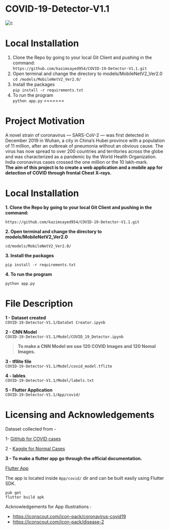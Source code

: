 # COVID-19-Detector-V1.1

![c](https://user-images.githubusercontent.com/44340485/91125475-725c1200-e6bf-11ea-8d2b-a030f44ddc70.jpg)


# Local Installation 
1. Clone the Repo by going to your local Git Client and pushing in the command:</br>
`https://github.com/kazimsayed954/COVID-19-Detector-V1.1.git`
2. Open terminal and change the directory to models/MobileNetV2_Ver2.0 <br>
`cd /models/MobileNetV2_Ver2.0/`
3. Install the packages <br>
`pip install -r requirements.txt`
4. To run the program <br>
`python app.py`
=======

# Project Motivation

A novel strain of coronavirus — SARS-CoV-2 — was first detected in December 2019 in Wuhan, a city in China’s Hubei province with a population of 11 million, after an outbreak of pneumonia without an obvious cause. The virus has now spread to over 200 countries and territories across the globe and was characterized as a pandemic by the World Health Organization. India coronavirus cases crossed the one million or the 10 lakh-mark.<br>
**The aim of this project is to create a web application and a mobile app for detection of COVID through frontal Chest X-rays.**

# Local Installation 

**1. Clone the Repo by going to your local Git Client and pushing in the command:**</br>

`https://github.com/kazimsayed954/COVID-19-Detector-V1.1.git`

**2. Open terminal and change the directory to models/MobileNetV2_Ver2.0** <br>

`cd/models/MobileNetV2_Ver2.0/`

**3. Install the packages** <br>

`pip install -r requirements.txt`

**4. To run the program** <br>

`python app.py`

# File Description

**1 - Dataset created** <br>
`COVID-19-Detector-V1.1/DataSet Creator.ipynb
`

**2 - CNN Model** <br>
`COVID-19-Detector-V1.1/Model/COVID_19_Detector.ipynb
`

> **To make a CNN Model we use 120 COVID Images and 120 Nomal Images.**


**3 - tfllite file** <br>
`COVID-19-Detector-V1.1/Model/covid_model.tflite
`

**4 - lables** <br>
`COVID-19-Detector-V1.1/Model/labels.txt
`

**5 - Flutter Application** <br>
`COVID-19-Detector-V1.1/App/covid/
`

# Licensing and Acknowledgements

Dataset collected from -

1- [GitHub for COVID cases](https://github.com/ieee8023/covid-chestxray-dataset)

2 - [Kaggle for Normal Cases](https://www.kaggle.com/paultimothymooney/chest-xray-pneumonia)

**3 - To make a flutter app go through the official documentation.**  

[Flutter App](https://flutter.dev/docs/get-started/install)

The app is located inside  `App/covid/` dir and can be built easily using Flutter SDK.

    pub get
    flutter build apk
  
Acknowledgements for App illustrations : 

 - https://iconscout.com/icon-pack/coronavirus-covid19
 - https://iconscout.com/icon-pack/disease-2
 
 
  
